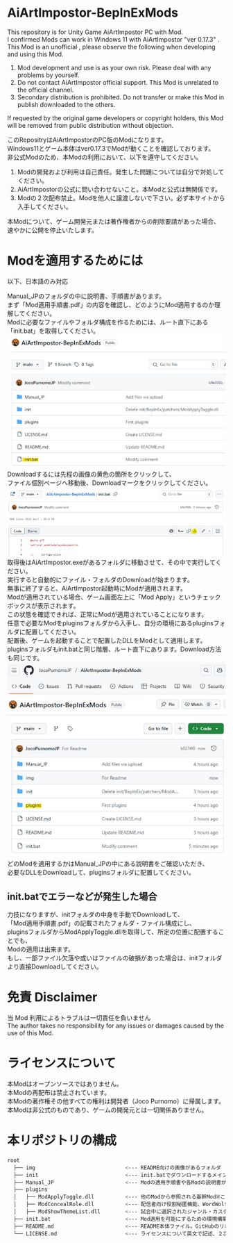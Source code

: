 # AiArtImpostor-BepInExMods
This repository is for Unity Game AiArtImpostor PC with Mod.  
I confirmed Mods can work in Windows 11 with AiArtImpostor "ver 0.17.3" .  
This Mod is an unofficial , please observe the following when developing and using this Mod.  

1. Mod development and use is as your own risk. Please deal with any problems by yourself.  
2. Do not contact AiArtImpostor official support. This Mod is unrelated to the official channel.  
3. Secondary distribution is prohibited. Do not transfer or make this Mod in publish downloaded to the others.  

If requested by the original game developers or copyright holders, this Mod will be removed from public distribution without objection.

このRepositryはAiArtImpostorのPC版のModになります。  
Windows11とゲーム本体はver0.17.3でModが動くことを確認しております。  
非公式Modのため、本Modの利用において、以下を遵守してください。  

1. Modの開発および利用は自己責任。発生した問題については自分で対処してください。  
2. AiArtImpostorの公式に問い合わせないこと。本Modと公式は無関係です。  
3. Modの２次配布禁止。Modを他人に譲渡しないで下さい。必ず本サイトから入手してください。  

本Modについて、ゲーム開発元または著作権者からの削除要請があった場合、速やかに公開を停止いたします。

# Modを適用するためには
以下、日本語のみ対応  

Manual_JPのフォルダの中に説明書、手順書があります。  
まず「Mod適用手順書.pdf」の内容を確認し、どのようにMod適用するのか理解してください。  
Modに必要なファイルやフォルダ構成を作るためには、ルート直下にある「init.bat」を取得してください。  
![devcon1](img/init.bat_path.jpg)  
Downloadするには先程の画像の黄色の箇所をクリックして、  
ファイル個別ページへ移動後、Downloadマークをクリックしてください。  
![devcon2](img/init.bat_dl.jpg) 
取得後はAiArtImpostor.exeがあるフォルダに移動させて、その中で実行してください。  
実行すると自動的にファイル・フォルダのDownloadが始まります。  
無事に終了すると、AiArtImpostor起動時にModが適用されます。  
Modが適用されている場合、ゲーム画面左上に「Mod Apply」というチェックボックスが表示されます。  
この状態を確認できれば、正常にModが適用されていることになります。  
任意で必要なModをpluginsフォルダから入手し、自分の環境にあるpluginsフォルダに配置してください。  
配置後、ゲームを起動することで配置したDLLをModとして適用します。  
pluginsフォルダもinit.batと同じ階層、ルート直下にあります。Download方法も同じです。  
![devcon3](img/plugins_path.jpg)  
どのModを適用するかはManual_JPの中にある説明書をご確認いただき、  
必要なDLLをDownloadして、pluginsフォルダに配置してください。

## init.batでエラーなどが発生した場合
力技になりますが、initフォルダの中身を手動でDownloadして、  
「Mod適用手順書.pdf」の記載されたフォルダ・ファイル構成にし、  
pluginsフォルダからModApplyToggle.dllを取得して、所定の位置に配置することでも、  
Modの適用は出来ます。  
もし、一部ファイル欠落や或いはファイルの破損があった場合は、initフォルダより直接Downloadしてください。  

# 免責 Disclaimer
当 Mod 利用によるトラブルは一切責任を負いません  
The author takes no responsibility for any issues or damages caused by the use of this Mod.

# ライセンスについて
本Modはオープンソースではありません。  
本Modの再配布は禁止されています。  
本Modの著作権その他すべての権利は開発者（Joco Purnomo）に帰属します。  
本Modは非公式のものであり、ゲームの開発元とは一切関係ありません。  

# 本リポジトリの構成
```bash
root
  ├── img                             <--- README向けの画像があるフォルダ
  ├── init                            <--- init.batでダウンロードするメイン対象フォルダ
  ├── Manual_JP                       <--- Modの適用手順書や各Modの説明書がある
  ├── plugins                         
  │   ├── ModApplyToggle.dll          <--- 他のModから参照される基幹Mod※これは環境構築時に自動的に適用されます。これがないと他のModも動きません
  │   ├── ModConcealRole.dll          <--- 配信者向け役割秘匿機能、WordWolfモードで遊ぶ機能を追加する
  │   ├── ModShowThemeList.dll        <--- 試合中に選択されたジャンル・カスタムお題の一覧を確認できる機能を追加する
  ├── init.bat                        <--- Mod適用を可能にするための環境構築・インストールBat
  ├── README.md                       <--- README本体ファイル。GitHubのリポジトリはこれを読み込んでWelcomeページとする
  └── LICENSE.md                      <--- ライセンスについて英文で記述、２次配布禁止などを記載
